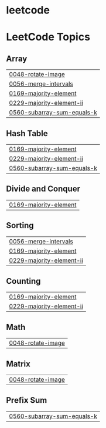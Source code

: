 # leetcode
<!---LeetCode Topics Start-->
# LeetCode Topics
## Array
|  |
| ------- |
| [0048-rotate-image](https://github.com/Sahil-Badkul/leetcode/tree/master/0048-rotate-image) |
| [0056-merge-intervals](https://github.com/Sahil-Badkul/leetcode/tree/master/0056-merge-intervals) |
| [0169-majority-element](https://github.com/Sahil-Badkul/leetcode/tree/master/0169-majority-element) |
| [0229-majority-element-ii](https://github.com/Sahil-Badkul/leetcode/tree/master/0229-majority-element-ii) |
| [0560-subarray-sum-equals-k](https://github.com/Sahil-Badkul/leetcode/tree/master/0560-subarray-sum-equals-k) |
## Hash Table
|  |
| ------- |
| [0169-majority-element](https://github.com/Sahil-Badkul/leetcode/tree/master/0169-majority-element) |
| [0229-majority-element-ii](https://github.com/Sahil-Badkul/leetcode/tree/master/0229-majority-element-ii) |
| [0560-subarray-sum-equals-k](https://github.com/Sahil-Badkul/leetcode/tree/master/0560-subarray-sum-equals-k) |
## Divide and Conquer
|  |
| ------- |
| [0169-majority-element](https://github.com/Sahil-Badkul/leetcode/tree/master/0169-majority-element) |
## Sorting
|  |
| ------- |
| [0056-merge-intervals](https://github.com/Sahil-Badkul/leetcode/tree/master/0056-merge-intervals) |
| [0169-majority-element](https://github.com/Sahil-Badkul/leetcode/tree/master/0169-majority-element) |
| [0229-majority-element-ii](https://github.com/Sahil-Badkul/leetcode/tree/master/0229-majority-element-ii) |
## Counting
|  |
| ------- |
| [0169-majority-element](https://github.com/Sahil-Badkul/leetcode/tree/master/0169-majority-element) |
| [0229-majority-element-ii](https://github.com/Sahil-Badkul/leetcode/tree/master/0229-majority-element-ii) |
## Math
|  |
| ------- |
| [0048-rotate-image](https://github.com/Sahil-Badkul/leetcode/tree/master/0048-rotate-image) |
## Matrix
|  |
| ------- |
| [0048-rotate-image](https://github.com/Sahil-Badkul/leetcode/tree/master/0048-rotate-image) |
## Prefix Sum
|  |
| ------- |
| [0560-subarray-sum-equals-k](https://github.com/Sahil-Badkul/leetcode/tree/master/0560-subarray-sum-equals-k) |
<!---LeetCode Topics End-->